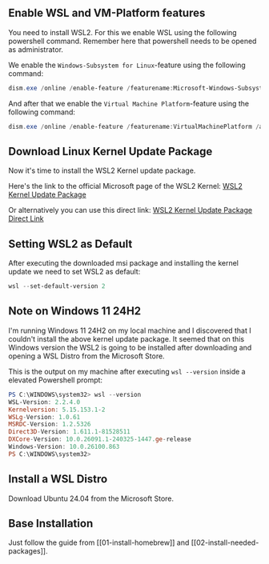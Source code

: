 
## Enable WSL and VM-Platform features

You need to install WSL2. For this we enable WSL using the following powershell command. Remember here that powershell needs to be opened as administrator.

We enable the `Windows-Subsystem for Linux`-feature using the following command: 

```powershell
dism.exe /online /enable-feature /featurename:Microsoft-Windows-Subsystem-Linux /all /norestart
```

And after that we enable the `Virtual Machine Platform`-feature using the following command:

```powershell
dism.exe /online /enable-feature /featurename:VirtualMachinePlatform /all /norestart
```

## Download Linux Kernel Update Package

Now it's time to install the WSL2 Kernel update package.

Here's the link to the official Microsoft page of the WSL2 Kernel:
[WSL2 Kernel Update Package](https://learn.microsoft.com/en-us/windows/wsl/install-manual#step-4---download-the-linux-kernel-update-package)

Or alternatively you can use this direct link:
[WSL2 Kernel Update Package Direct Link](https://wslstorestorage.blob.core.windows.net/wslblob/wsl_update_x64.msi)

## Setting WSL2 as Default

After executing the downloaded msi package and installing the kernel update we need to set WSL2 as default:

```powershell
wsl --set-default-version 2
```

## Note on Windows 11 24H2

I'm running Windows 11 24H2 on my local machine and I discovered that I couldn't install the above kernel update package. It seemed that on this Windows version the WSL2 is going to be installed after downloading and opening a WSL Distro from the Microsoft Store.

This is the output on my machine after executing `wsl --version` inside a elevated Powershell prompt:

```powershell
PS C:\WINDOWS\system32> wsl --version
WSL-Version: 2.2.4.0
Kernelversion: 5.15.153.1-2
WSLg-Version: 1.0.61
MSRDC-Version: 1.2.5326
Direct3D-Version: 1.611.1-81528511
DXCore-Version: 10.0.26091.1-240325-1447.ge-release
Windows-Version: 10.0.26100.863
PS C:\WINDOWS\system32>
```

## Install a WSL Distro

Download Ubuntu 24.04 from the Microsoft Store.

## Base Installation

Just follow the guide from [[01-install-homebrew]] and [[02-install-needed-packages]].